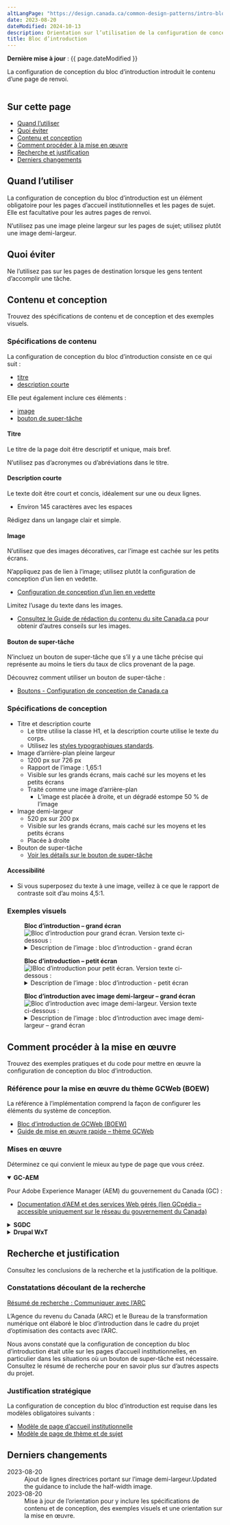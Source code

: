 ```yaml
---
altLangPage: "https://design.canada.ca/common-design-patterns/intro-block.html"
date: 2023-08-20
dateModified: 2024-10-13
description: Orientation sur l’utilisation de la configuration de conception du bloc d’introduction sur Canada.ca.
title: Bloc d’introduction
---
```

<p><strong>Dernière mise à jour</strong>&nbsp;: {{ page.dateModified }}</p>
<p>La configuration de conception du bloc d’introduction introduit le contenu d’une page de renvoi.</p>
<div class="pattern-demo mrgn-tp-lg mrgn-bttm-xl"><img src="../images/intro-block-full-fr.png" class="img-responsive" alt="" /></div>
<section>
    <h2>Sur cette page</h2>
    <ul>
        <li><a href="#use">Quand l’utiliser</a></li>
        <li><a href="#avoid">Quoi éviter</a></li>
        <li><a href="#design">Contenu et conception</a></li>
        <li><a href="#implement">Comment procéder à la mise en œuvre</a></li>
        <li><a href="#research">Recherche et justification</a></li>
        <li><a href="#latest">Derniers changements</a></li>
    </ul>
</section>
<section>
    <h2 id="use">Quand l’utiliser</h2>
    <p>La configuration de conception du bloc d’introduction est un élément obligatoire pour les pages d’accueil institutionnelles et les pages de sujet. Elle est facultative pour les autres pages de renvoi.</p>
    <p>N’utilisez pas une image pleine largeur sur les pages de sujet; utilisez plutôt une image demi-largeur.</p>
</section>
<section>
    <h2 id="avoid">Quoi éviter</h2>
    <p>Ne l’utilisez pas sur les pages de destination lorsque les gens tentent d’accomplir une tâche.</p>
</section>
<section>
    <h2 id="design">Contenu et conception</h2>
    <p>Trouvez des spécifications de contenu et de conception et des exemples visuels.</p>
    <h3>Spécifications de contenu</h3>
    <p>La configuration de conception du bloc d’introduction consiste en ce qui suit&nbsp;:</p>
    <ul>
        <li><a href="#titre">titre</a></li>
        <li><a href="#desc-courte">description courte</a></li>
    </ul>
    <p>Elle peut également inclure ces éléments&nbsp;:</p>
    <ul>
        <li><a href="#image">image</a></li>
        <li><a href="#super-task">bouton de super-tâche </a></li>
    </ul>
    <h4 id="titre">Titre</h4>
    <p>Le titre de la page doit être descriptif et unique, mais bref.</p>
    <p>N’utilisez pas d’acronymes ou d’abréviations dans le titre.</p>
    <h4 id="desc-courte">Description courte</h4>
    <p>Le texte doit être court et concis, idéalement sur une ou deux lignes.</p>
    <ul>
        <li>Environ 145 caractères avec les espaces</li>
    </ul>
    <p>Rédigez dans un langage clair et simple.</p>
    <h4 id="image">Image</h4>
    <p>N’utilisez que des images décoratives, car l’image est cachée sur les petits écrans.</p>
    <p>N’appliquez pas de lien à l’image; utilisez plutôt la configuration de conception d’un lien en vedette.</p>
    <ul>
        <li><a href="./lien-vedette.html">Configuration de conception d’un lien en vedette</a></li>
    </ul>
    <p>Limitez l’usage du texte dans les images.</p>
    <ul>
        <li><a href="https://www.canada.ca/fr/secretariat-conseil-tresor/services/communications-gouvernementales/guide-redaction-contenu-canada.html">Consultez le Guide de rédaction du contenu du site Canada.ca</a> pour obtenir d’autres conseils sur les images.</li>
    </ul>
    <h4 id="super-task">Bouton de super-tâche</h4>
    <p>N’incluez un bouton de super-tâche que s’il y a une tâche précise qui représente au moins le tiers du taux de clics provenant de la page.</p>
    <p>Découvrez comment utiliser un bouton de super-tâche&nbsp;:</p>
    <ul>
        <li><a href="https://conception.canada.ca/configurations-conception-communes/boutons.html">Boutons - Configuration de conception de Canada.ca</a></li>
    </ul>
    <h3>Spécifications de conception</h3>
    <ul>
        <li>
            Titre et description courte
            <ul>
                <li>Le titre utilise la classe H1, et la description courte utilise le texte du corps.</li>
                <li>Utilisez les <a href="https://conception.canada.ca/styles/typographie.html">styles typographiques standards</a>.</li>
            </ul>
        </li>
        <li>
           Image d’arrière-plan pleine largeur
            <ul>
                <li>1200&nbsp;px sur 726&nbsp;px</li>
                <li>Rapport de l’image : 1,65:1</li>
                <li>Visible sur les grands écrans, mais caché sur les moyens et les petits écrans</li>
                <li>Traité comme une image d’arrière-plan
                <ul>
                    <li>L’image est placée à droite, et un dégradé estompe 50 % de l’image</li>
                </ul>
                </li>
            </ul>
        </li>
        <li>
            Image demi-largeur
            <ul>
                <li>520&nbsp;px sur 200&nbsp;px</li>
                <li>Visible sur les grands écrans, mais caché sur les moyens et les petits écrans</li>
                <li>Placée à droite</li>
            </ul>
        </li>
        <li>
            Bouton de super-tâche
            <ul>
                <li><a href="https://conception.canada.ca/configurations-conception-communes/boutons.html#action">Voir les détails sur le bouton de super-tâche</a></li>
            </ul>
        </li>
    </ul>
    <h4>Accessibilité</h4>
    <ul>
        <li>Si vous superposez du texte à une image, veillez à ce que le rapport de contraste soit d’au moins 4,5:1.</li>
    </ul>
    <h3>Exemples visuels</h3>
    <div class="pattern-demo mrgn-tp-md mrgn-bttm-md">
        <figure class="mrgn-tp-md mrgn-bttm-lg">
            <figcaption><b>Bloc d’introduction – grand écran</b></figcaption>
            <img src="../images/intro-block-fr.png" class="img-responsive" alt="Bloc d’introduction pour grand écran. Version texte ci-dessous&nbsp;:" />
            <details>
                <summary class="wb-toggle" data-toggle='{"print":"on"}'>Description de l’image&nbsp;: bloc d’introduction - grand écran</summary>
                <p>Le bloc d’introduction apparaît sous l’en-tête général et le fil d’Ariane de Canada.ca. Il se compose d’un titre h1 pour le nom de l’institution et d’une description courte du mandat de l’institution.</p>
            </details>
        </figure>
    </div>
    <div class="pattern-demo mrgn-tp-md mrgn-bttm-md">
        <figure class="mrgn-tp-md mrgn-bttm-lg">
            <figcaption><b>Bloc d’introduction – petit écran</b></figcaption>
            <img src="../images/intro-block-sm-fr.png" class="img-responsive" alt="IBloc d’introduction pour petit écran. Version texte ci-dessous&nbsp;:" />
            <details>
                <summary class="wb-toggle" data-toggle='{"print":"on"}'>Description de l’image&nbsp;: bloc d’introduction - petit écran</summary>
                <p>Le bloc d’introduction apparaît sous l’en-tête général et le fil d’Ariane de Canada.ca. Il se compose d’un titre h1 pour le nom de l’institution et d’une description courte du mandat de l’institution.</p>
            </details>
        </figure>
    </div>
    <div class="pattern-demo mrgn-tp-md mrgn-bttm-md">
        <figure class="mrgn-tp-md mrgn-bttm-lg">
            <figcaption><b>Bloc d’introduction avec image demi-largeur – grand écran</b></figcaption>
            <img src="../images/intro-block-topic-fr.png" class="img-responsive" alt="Bloc d’introduction avec image demi-largeur. Version texte ci-dessous&nbsp;:" />
            <details>
                <summary class="wb-toggle" data-toggle='{"print":"on"}'>Description de l’image&nbsp;: bloc d’introduction avec image demi-largeur – grand écran</summary>
                <p> Le bloc d’introduction apparaît sous l’en-tête général et le fil d’Ariane de Canada.ca. Il se compose d’un titre H1 portant sur le sujet et d’une brève description des sujets et tâches principales accessibles sur la page. Il comprend également une image demi-largeur de 520 px sur 200 px qui est placée à droite du titre H1 et de la description.</p>
            </details>
        </figure>
    </div>
</section>
<section>
    <h2 id="implement">Comment procéder à la mise en œuvre</h2>
    <p>Trouvez des exemples pratiques et du code pour mettre en œuvre la configuration de conception du bloc d’introduction.</p>
    <h3>Référence pour la mise en œuvre du thème GCWeb (BOEW)</h3>
    <p>La référence à l’implémentation comprend la façon de configurer les éléments du système de conception.</p>
    <ul>
        <li><a href="">Bloc d’introduction de GCWeb (BOEW)</a></li>
        <li><a href="https://wet-boew.github.io/GCWeb/docs/implementing-fr.html">Guide de mise en œuvre rapide – thème GCWeb</a></li>
    </ul>
    <h3>Mises en œuvre</h3>
    <p>Déterminez ce qui convient le mieux au type de page que vous créez.</p>
    <div class="row">
        <div class="col-md-8">
            <div class="wb-tabs mrgn-tp-lg">
                <div class="tabpanels">
                    <details id="004" open="open">
                        <summary><strong>GC-AEM</strong></summary>
                        <p class="mrgn-tp-lg">Pour Adobe Experience Manager (AEM) du gouvernement du Canada (GC)&nbsp;:</p>
                        <ul>
                            <li><a href="https://www.gcpedia.gc.ca/wiki/Documentation_d%27AEM_sp%C3%A9cifique_au_GC_6.5">Documentation d’AEM et des services Web gérés (lien GCpédia – accessible uniquement sur le réseau du gouvernement du Canada)</a></li>
                        </ul>
                    </details>
                    <details id="005">
                        <summary><strong>SGDC</strong></summary>
                        <p class="mrgn-tp-lg">Pour la Solution de gabarits à déploiement centralisé (SGDC)&nbsp;:</p>
                        <ul>
                            <li><a href="https://cenw-wscoe.github.io/sgdc-cdts/docs/index-fr.html">Documentation de la SGDC</a></li>
                        </ul>
                    </details>
                    <details id="006">
                        <summary><strong>Drupal WxT</strong></summary>
                        <p class="mrgn-tp-lg">Pour Drupal WxT&nbsp;:</p>
                        <ul>
                            <li><a href="https://drupalwxt.github.io/">Documentation de Drupal WxT</a> (en anglais seulement)</li>
                        </ul>
                    </details>
                </div>
            </div>
        </div>
    </div>
</section>
<section>
    <h2 id="research">Recherche et justification</h2>
    <p>Consultez les conclusions de la recherche et la justification de la politique.</p>
    <h3>Constatations découlant de la recherche</h3>
    <p><a href="https://blogue.canada.ca/resumes-recherche/arc-contactez-nous-resume-recherche.html">Résumé de recherche : Communiquer avec l’ARC</a></p>
    <p>L’Agence du revenu du Canada (ARC) et le Bureau de la transformation numérique ont élaboré le bloc d’introduction dans le cadre du projet d’optimisation des contacts avec l’ARC.</p>
    <p>
        Nous avons constaté que la configuration de conception du bloc d’introduction était utile sur les pages d’accueil institutionnelles, en particulier dans les situations où un bouton de super-tâche est nécessaire. Consultez le résumé de recherche pour en savoir plus sur d’autres aspects du projet.
    </p>
    <h3>Justification stratégique</h3>
    <p>La configuration de conception du bloc d’introduction est requise dans les modèles obligatoires suivants&nbsp;:</p>
    <ul>
        <li><a href="https://conception.canada.ca/modeles-obligatoire/pages-profil-institutionnel.html">Modèle de page d’accueil institutionnelle</a></li>
        <li><a href="https://conception.canada.ca/modeles-obligatoire/theme-sujet.html">Modèle de page de thème et de sujet</a></li>
    </ul>
</section>
<section>
    <h2 id="latest">Derniers changements</h2>
    <dl class="dl-horizontal">
        <dt>
         <time datetime="2024-10-13" class="link-muted">2023-08-20</time>
        </dt>
        <dd>Ajout de lignes directrices portant sur l’image demi-largeur.Updated the guidance to include the half-width image.</dd>
        <dt>
            <time datetime="2023-08-20" class="link-muted">2023-08-20</time>
        </dt>
        <dd>Mise à jour de l’orientation pour y inclure les spécifications de contenu et de conception, des exemples visuels et une orientation sur la mise en œuvre.</dd>
    </dl>
</section>
